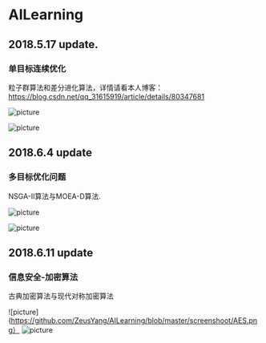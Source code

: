 # AILearning

## 2018.5.17 update.

### 单目标连续优化

粒子群算法和差分进化算法，详情请看本人博客：https://blog.csdn.net/qq_31615919/article/details/80347681

![picture](https://github.com/ZeusYang/AILearning/blob/master/gif/de.gif)

![picture](https://github.com/ZeusYang/AILearning/blob/master/gif/pso.gif)

## 2018.6.4 update

### 多目标优化问题

NSGA-II算法与MOEA-D算法.

![picture](https://github.com/ZeusYang/AILearning/blob/master/MOPAlgorithm/image/1.gif)

![picture](https://github.com/ZeusYang/AILearning/blob/master/MOPAlgorithm/image/2.gif)

## 2018.6.11 update

### 信息安全-加密算法

古典加密算法与现代对称加密算法

![picture](https://github.com/ZeusYang/AILearning/blob/master/screenshoot/AES.png）
![picture](https://github.com/ZeusYang/AILearning/blob/master/screenshoot/Vigenere.png)
